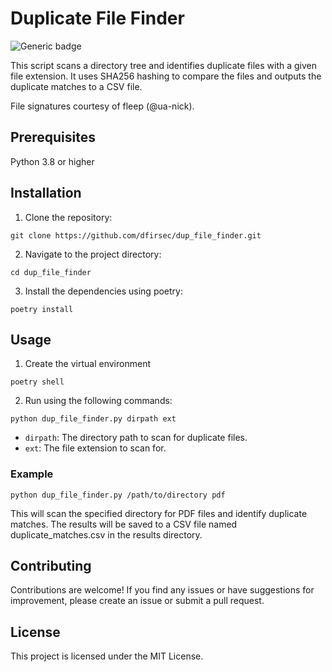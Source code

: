 # Duplicate File Finder

![Generic badge](https://img.shields.io/badge/python-3.8-blue.svg)

This script scans a directory tree and identifies duplicate files with a given file extension. It uses SHA256 hashing to compare the files and outputs the duplicate matches to a CSV file.

File signatures courtesy of fleep (@ua-nick).

## Prerequisites

Python 3.8 or higher

## Installation

1. Clone the repository:

```text
git clone https://github.com/dfirsec/dup_file_finder.git
```

2. Navigate to the project directory:

```text
cd dup_file_finder
```

3. Install the dependencies using poetry:

```text
poetry install
```

## Usage

1. Create the virtual environment

```text
poetry shell
```

2. Run using the following commands:

```text
python dup_file_finder.py dirpath ext
```

- `dirpath`: The directory path to scan for duplicate files.
- `ext`: The file extension to scan for.

### Example

```text
python dup_file_finder.py /path/to/directory pdf
```

This will scan the specified directory for PDF files and identify duplicate matches. The results will be saved to a CSV file named duplicate_matches.csv in the results directory.

## Contributing

Contributions are welcome! If you find any issues or have suggestions for improvement, please create an issue or submit a pull request.

## License

This project is licensed under the MIT License.